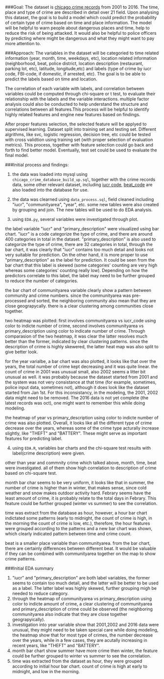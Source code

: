 ###Goal:
The dataset is [chicago crime records](https://data.cityofchicago.org/Public-Safety/Crimes-2001-to-present/ijzp-q8t2/data) from 2001 to 2016.
The time, place and type of crime are described in detail over 21 field. Upon analysing this dataset, the goal is to build a model which could predict the probability of certain type of crime based on time and place information. The model will be helpful to warn people about dangerous places and time, help to reduce the risk of being attacked. It would also be helpful to police officers by predicting where might be dangerous and what they might want to pay more attention to.

###Approach:
The variables in the dataset will be categoried to time related information (year, month, time, weekdays, etc), location related information (neighborhood, beat, police district, location description (restaurant, parking lot, etc), latitude, longitude,etc) and labels (type of crime by iucr code, FBI-code, if domestic, if arrested, etc). The goal is to be able to predict the labels based on time and location.

The correlation of each variable with labels, and correlation between variables could be computed through chi-square or t test, to evaluate their relationship with the labels and the variable interactions. multiple factor analysis could also be conducted to help understand the structure and correlations between all features.This process will be helpful to identify highly related features and engine new features based on findings.

After proper features selection, the selected feature will be applyed to supervised learning. Dataset split into training set and testing set. Different algrithms, like svc, logistic regression, decision tree, etc could be tested with cross validtion using training set (with proper selection of evaluation metrics). This process, together with feature selection could go back and forth to find better model. Eventually, test set could be used to evaluate the final model.

###Initial process and findings:
1. the data was loaded into mysql using ```chicago_crime_database_build_up.sql```, together with the crime records data, some other relevant dataset, including [iucr code](https://data.cityofchicago.org/d/c7ck-438e), [beat_code](https://data.cityofchicago.org/d/aerh-rz74) are also loaded into the database for use.

2. the data was clearned using ```data_process.sql```, field cleaned including "iucr", "communityarea", "year", etc. some new tables were also created by grouping and join. The new tables will be used to do EDA analysis.

3. using ```EDA.py```, several variables were investigated through plot.  

the label variable "iucr" and "primary_description" were visualized using bar chart. "iucr" is a code categorize the type of crime, and there are around 400 categories in total in the dataset. "primary_description" is also used to categorize the type of crime, there are 32 categories in total, through the bar chart, it was clearly that "iucr" contains too much detail and looks not very suitable for prediction. On the other hand, it is more proper to use "primary_description" as the label for prediction. It could be seen from the bar chart that this label is skewed (some categories' counting are very high whereas some categories' counting really low). Depending on how the predictors correlate to this label, the label may need to be further grouped to reduce the number of categories.

the bar chart of communityarea variable clearly show a pattern between community and crime numbers. since the communityarea was pre-processed and sorted, the neighboring community also mean that they are close geograpycally. there is a clear clustering among communities close together.

two heatmap was plotted: first involves communityarea vs iucr_code using color to indicte number of crime, second involves communityarea vs primary_description using color to indicate number of crime. Through comparasion of the two heatmap, it was clear the latter resolves much better than the former, indicated by clear clustering patterns. since the description of crime is highly skewered, the latter heat map was also split to give better look.

for the year varialbe, a bar chart was also plotted, it looks like that over the years, the total number of crime kept decreasing and it was quite linear. the count of crime in 2001 was unusual small, also 2002 seems a litter bit unusual as well. it was probably because the dataset started from 2001 and the system was not very consistance at that time (for example, sometimes, police input data, sometimes not), although it does look like the dataset started from Jan 1st. For this inconsistancy, in the modeling, the 2001, 2002 data might need to be removed. The 2016 data is not yet complete (the latest records was oct), one might want to remember this while doing modeling.

the heatmap of year vs primary_description using color to indicte number of crime was also plotted. Overall, it looks like all the different type of crime decrease over the years, whereas some of the crime type acturally increase slightly, like "THEFT" and "BATTERY". These might serve as important features for predicting label.

4. using ```EDA.R```, variables bar charts and the chi-square test results with label(crime description) were given.

other than year and commnity crime which talked above, month, time, beat were investigated. all of them show high correlation to description of crime based on chi-square test.

month bar char seems to be very uniform, it looks like that in summer, the number of crime is higher than in winter, that makes sense, since cold weather and snow makes outdoor activity hard. Febrary seems have the least amount of crime, it is probably relate to the total days in Febrary. This feature could be further grouped (winter vs summer) to see the correlation.

time was extract from the database as hour, however, a hour bar chart indictated some patterns (early to midnight, the count of crime is high, in the morning the count of crime is low, etc.), therefore, the hour features were grouped according to the patterns and a new bar chart was shown, which clearly indicated pattern between time and crime count.

beat is a smaller place variable than communityarea. from the bar chart, there are certainly differences between different beat. It would be valuable if they can be combined with communityarea together on the map to show crime patterns.

###Initial EDA summary
1. "iucr" and "primary_description" are both label variables, the former seems to contain too much detail, and the latter will be better to be used as a label. The latter label was highly skewed, further grouping migh be needed to reduce category.
2. through the heatmap of communityarea vs primary_description using color to indicte amount of crime, a clear clustering of communityarea and primary_description of crime could be observed (the neighboring communityarea also indicate that they are close together geograpyically).
3. investigation into year variable show that 2001,2002 and 2016 data were unusual, they might need to be taken special care while doing modeling, the heatmap show that for most type of crimes, the number decrease over the years, while in a few cases, they are acutally increasing in recent years, like "THEFT" and "BATTERY".
4. month bar chart show summer have more crime then winter, the feature could be further grouped to winter vs summer to see the correlation.
5. time was extracted from the dataset as hour, they were grouped according to initial hour bar chart. count of crime is high at early to midnight, and low in the morning.

